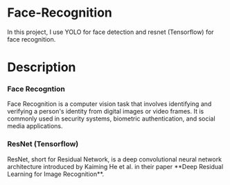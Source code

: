 # Face-Recognition 
In this project, I use YOLO for face detection and resnet (Tensorflow) for face recognition.

# Description

<h3>Face Recogntion</h3>
Face Recognition is a computer vision task that involves identifying and verifying a person's identity from digital images or video frames. It is commonly used in security systems, biometric authentication, and social media applications.

<h3>ResNet (Tensorflow) </h3>
ResNet, short for Residual Network, is a deep convolutional neural network architecture introduced by Kaiming He et al. in their paper **Deep Residual Learning for Image Recognition**.


